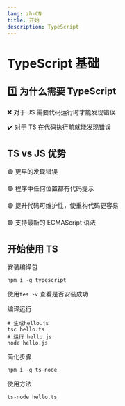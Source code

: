 ```yaml
---
lang: zh-CN
title: 开始
description: TypeScript
---
```


# TypeScript 基础

## :one: 为什么需要 TypeScript

:x: 对于 JS 需要代码运行时才能发现错误

:heavy_check_mark: 对于 TS 在代码执行前就能发现错误

## TS vs JS 优势

:green_circle: 更早的发现错误

:green_circle: 程序中任何位置都有代码提示

:green_circle: 提升代码可维护性，使重构代码更容易

:green_circle: 支持最新的 ECMAScript 语法

## 开始使用 TS

安装编译包

```shell
npm i -g typescript
```

使用`tes -v` 查看是否安装成功

编译运行

```shell
# 生成hello.js
tsc hello.ts
# 运行 hello.js
node hello.js
```

简化步骤

```shell
npm i -g ts-node
```

使用方法

```shell
ts-node hello.ts
```
